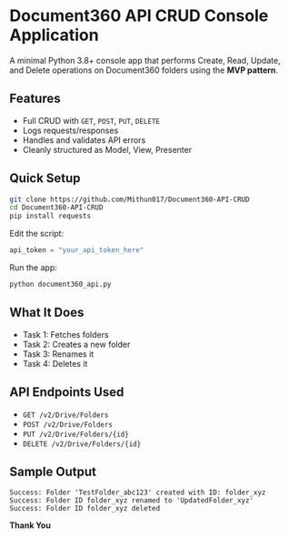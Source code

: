# Document360 API CRUD Console Application

A minimal Python 3.8+ console app that performs Create, Read, Update, and Delete operations on Document360 folders using the **MVP pattern**.

## Features

* Full CRUD with `GET`, `POST`, `PUT`, `DELETE`
* Logs requests/responses
* Handles and validates API errors
* Cleanly structured as Model, View, Presenter

## Quick Setup

```bash
git clone https://github.com/Mithun017/Document360-API-CRUD
cd Document360-API-CRUD
pip install requests
```

Edit the script:

```python
api_token = "your_api_token_here"
```

Run the app:

```bash
python document360_api.py
```

## What It Does

* Task 1: Fetches folders
* Task 2: Creates a new folder
* Task 3: Renames it
* Task 4: Deletes it

## API Endpoints Used

* `GET /v2/Drive/Folders`
* `POST /v2/Drive/Folders`
* `PUT /v2/Drive/Folders/{id}`
* `DELETE /v2/Drive/Folders/{id}`

## Sample Output

```
Success: Folder 'TestFolder_abc123' created with ID: folder_xyz
Success: Folder ID folder_xyz renamed to 'UpdatedFolder_xyz'
Success: Folder ID folder_xyz deleted
```

**Thank You**
